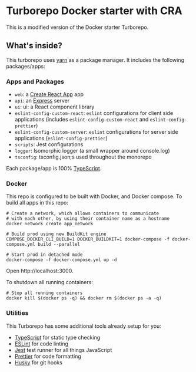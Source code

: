 # Turborepo Docker starter with CRA

This is a modified version of the Docker starter Turborepo.

## What's inside?

This turborepo uses [yarn](https://yarnpkg.com/) as a package manager. It includes the following packages/apps:

### Apps and Packages

- `web`: a [Create React App](https://create-react-app.dev/) app
- `api`: an [Express](https://expressjs.com/) server
- `ui`: ui: a React component library
- `eslint-config-custom-react`: `eslint` configurations for client side applications (includes `eslint-config-custom-react` and `eslint-config-prettier`)
- `eslint-config-custom-server`: `eslint` configurations for server side applications (`eslint-config-prettier`)
- `scripts`: Jest configurations
- `logger`: Isomorphic logger (a small wrapper around console.log)
- `tsconfig`: tsconfig.json;s used throughout the monorepo

Each package/app is 100% [TypeScript](https://www.typescriptlang.org/).

### Docker

This repo is configured to be built with Docker, and Docker compose. To build all apps in this repo:

```
# Create a network, which allows containers to communicate
# with each other, by using their container name as a hostname
docker network create app_network

# Build prod using new BuildKit engine
COMPOSE_DOCKER_CLI_BUILD=1 DOCKER_BUILDKIT=1 docker-compose -f docker-compose.yml build --parallel

# Start prod in detached mode
docker-compose -f docker-compose.yml up -d
```

Open http://localhost:3000.

To shutdown all running containers:

```
# Stop all running containers
docker kill $(docker ps -q) && docker rm $(docker ps -a -q)
```

### Utilities

This Turborepo has some additional tools already setup for you:

- [TypeScript](https://www.typescriptlang.org/) for static type checking
- [ESLint](https://eslint.org/) for code linting
- [Jest](https://jestjs.io) test runner for all things JavaScript
- [Prettier](https://prettier.io) for code formatting
- [Husky](https://typicode.github.io/husky/) for git hooks

